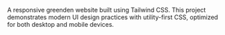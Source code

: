 A responsive greenden website built using Tailwind CSS. This project demonstrates modern UI design practices with utility-first CSS, optimized for both desktop and mobile devices.
